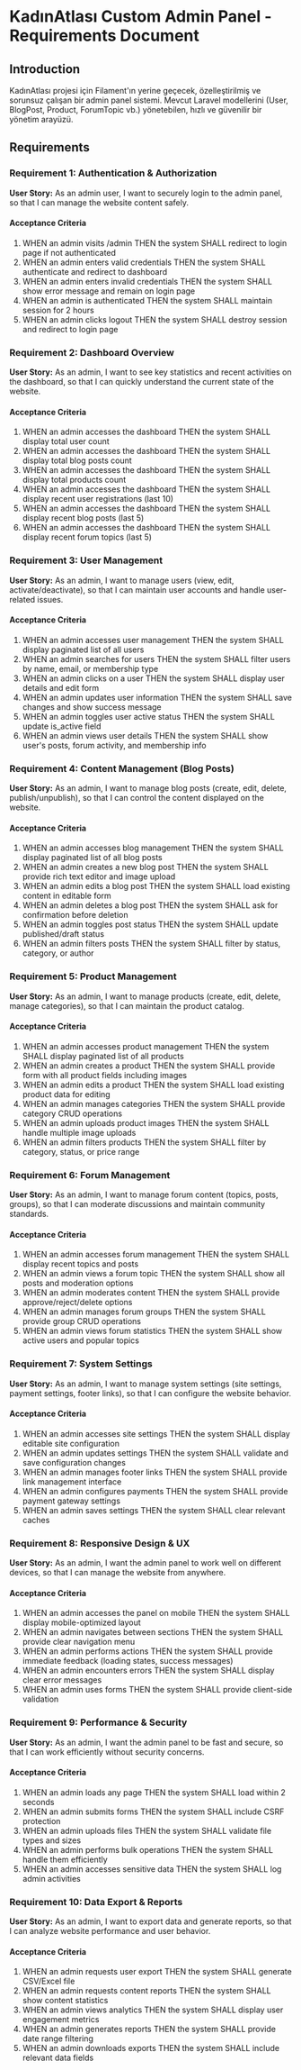 # KadınAtlası Custom Admin Panel - Requirements Document

## Introduction

KadınAtlası projesi için Filament'ın yerine geçecek, özelleştirilmiş ve sorunsuz çalışan bir admin panel sistemi. Mevcut Laravel modellerini (User, BlogPost, Product, ForumTopic vb.) yönetebilen, hızlı ve güvenilir bir yönetim arayüzü.

## Requirements

### Requirement 1: Authentication & Authorization

**User Story:** As an admin user, I want to securely login to the admin panel, so that I can manage the website content safely.

#### Acceptance Criteria

1. WHEN an admin visits /admin THEN the system SHALL redirect to login page if not authenticated
2. WHEN an admin enters valid credentials THEN the system SHALL authenticate and redirect to dashboard
3. WHEN an admin enters invalid credentials THEN the system SHALL show error message and remain on login page
4. WHEN an admin is authenticated THEN the system SHALL maintain session for 2 hours
5. WHEN an admin clicks logout THEN the system SHALL destroy session and redirect to login page

### Requirement 2: Dashboard Overview

**User Story:** As an admin, I want to see key statistics and recent activities on the dashboard, so that I can quickly understand the current state of the website.

#### Acceptance Criteria

1. WHEN an admin accesses the dashboard THEN the system SHALL display total user count
2. WHEN an admin accesses the dashboard THEN the system SHALL display total blog posts count
3. WHEN an admin accesses the dashboard THEN the system SHALL display total products count
4. WHEN an admin accesses the dashboard THEN the system SHALL display recent user registrations (last 10)
5. WHEN an admin accesses the dashboard THEN the system SHALL display recent blog posts (last 5)
6. WHEN an admin accesses the dashboard THEN the system SHALL display recent forum topics (last 5)

### Requirement 3: User Management

**User Story:** As an admin, I want to manage users (view, edit, activate/deactivate), so that I can maintain user accounts and handle user-related issues.

#### Acceptance Criteria

1. WHEN an admin accesses user management THEN the system SHALL display paginated list of all users
2. WHEN an admin searches for users THEN the system SHALL filter users by name, email, or membership type
3. WHEN an admin clicks on a user THEN the system SHALL display user details and edit form
4. WHEN an admin updates user information THEN the system SHALL save changes and show success message
5. WHEN an admin toggles user active status THEN the system SHALL update is_active field
6. WHEN an admin views user details THEN the system SHALL show user's posts, forum activity, and membership info

### Requirement 4: Content Management (Blog Posts)

**User Story:** As an admin, I want to manage blog posts (create, edit, delete, publish/unpublish), so that I can control the content displayed on the website.

#### Acceptance Criteria

1. WHEN an admin accesses blog management THEN the system SHALL display paginated list of all blog posts
2. WHEN an admin creates a new blog post THEN the system SHALL provide rich text editor and image upload
3. WHEN an admin edits a blog post THEN the system SHALL load existing content in editable form
4. WHEN an admin deletes a blog post THEN the system SHALL ask for confirmation before deletion
5. WHEN an admin toggles post status THEN the system SHALL update published/draft status
6. WHEN an admin filters posts THEN the system SHALL filter by status, category, or author

### Requirement 5: Product Management

**User Story:** As an admin, I want to manage products (create, edit, delete, manage categories), so that I can maintain the product catalog.

#### Acceptance Criteria

1. WHEN an admin accesses product management THEN the system SHALL display paginated list of all products
2. WHEN an admin creates a product THEN the system SHALL provide form with all product fields including images
3. WHEN an admin edits a product THEN the system SHALL load existing product data for editing
4. WHEN an admin manages categories THEN the system SHALL provide category CRUD operations
5. WHEN an admin uploads product images THEN the system SHALL handle multiple image uploads
6. WHEN an admin filters products THEN the system SHALL filter by category, status, or price range

### Requirement 6: Forum Management

**User Story:** As an admin, I want to manage forum content (topics, posts, groups), so that I can moderate discussions and maintain community standards.

#### Acceptance Criteria

1. WHEN an admin accesses forum management THEN the system SHALL display recent topics and posts
2. WHEN an admin views a forum topic THEN the system SHALL show all posts and moderation options
3. WHEN an admin moderates content THEN the system SHALL provide approve/reject/delete options
4. WHEN an admin manages forum groups THEN the system SHALL provide group CRUD operations
5. WHEN an admin views forum statistics THEN the system SHALL show active users and popular topics

### Requirement 7: System Settings

**User Story:** As an admin, I want to manage system settings (site settings, payment settings, footer links), so that I can configure the website behavior.

#### Acceptance Criteria

1. WHEN an admin accesses site settings THEN the system SHALL display editable site configuration
2. WHEN an admin updates settings THEN the system SHALL validate and save configuration changes
3. WHEN an admin manages footer links THEN the system SHALL provide link management interface
4. WHEN an admin configures payments THEN the system SHALL provide payment gateway settings
5. WHEN an admin saves settings THEN the system SHALL clear relevant caches

### Requirement 8: Responsive Design & UX

**User Story:** As an admin, I want the admin panel to work well on different devices, so that I can manage the website from anywhere.

#### Acceptance Criteria

1. WHEN an admin accesses the panel on mobile THEN the system SHALL display mobile-optimized layout
2. WHEN an admin navigates between sections THEN the system SHALL provide clear navigation menu
3. WHEN an admin performs actions THEN the system SHALL provide immediate feedback (loading states, success messages)
4. WHEN an admin encounters errors THEN the system SHALL display clear error messages
5. WHEN an admin uses forms THEN the system SHALL provide client-side validation

### Requirement 9: Performance & Security

**User Story:** As an admin, I want the admin panel to be fast and secure, so that I can work efficiently without security concerns.

#### Acceptance Criteria

1. WHEN an admin loads any page THEN the system SHALL load within 2 seconds
2. WHEN an admin submits forms THEN the system SHALL include CSRF protection
3. WHEN an admin uploads files THEN the system SHALL validate file types and sizes
4. WHEN an admin performs bulk operations THEN the system SHALL handle them efficiently
5. WHEN an admin accesses sensitive data THEN the system SHALL log admin activities

### Requirement 10: Data Export & Reports

**User Story:** As an admin, I want to export data and generate reports, so that I can analyze website performance and user behavior.

#### Acceptance Criteria

1. WHEN an admin requests user export THEN the system SHALL generate CSV/Excel file
2. WHEN an admin requests content reports THEN the system SHALL show content statistics
3. WHEN an admin views analytics THEN the system SHALL display user engagement metrics
4. WHEN an admin generates reports THEN the system SHALL provide date range filtering
5. WHEN an admin downloads exports THEN the system SHALL include relevant data fields